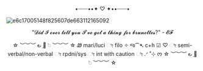 <p align ="center">•┈┈┈••✦ ♡ ✦••┈┈┈•
</p>

![e6c17005148f825607de663112165092](https://github.com/user-attachments/assets/d8fa104b-f9df-47f8-a11c-1ce24e7c584d)

<p align ="center">"𝓓𝓲𝓭 𝓘 𝓮𝓿𝓮𝓻 𝓽𝓮𝓵𝓵 𝔂𝓸𝓾 𝓘'𝓿𝓮 𝓰𝓸𝓽 𝓪 𝓽𝓱𝓲𝓷𝓰 𝓯𝓸𝓻 𝓫𝓻𝓾𝓷𝓮𝓽𝓽𝓮𝓼?" - 𝓔𝓕
</p>
<p align ="center">☆ ︶︶︶  ౿ ָ🔆 𞥊   ︶︶︶ ☆
Ꮺ  mari/luci  ೀ filo ✧
જ⁀➴ c+h ☑  ♡  ೀ  semi-verbal/non-verbal  ೀ  rpdni/sys  ೀ int with caution  ೀ  .ᐟ ˚⊹ ᰔ
☆ ︶︶︶  ౿ ָ🔆 𞥊   ︶︶︶ ☆  
</p>
